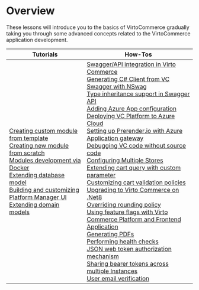 # Overview

These lessons will introduce you to the basics of VirtoCommerce gradually taking you through some advanced concepts related to the VirtoCommerce application development.

| Tutorials                                                                  | How-Tos                       |
|---                                                                         |---                            |
| [Creating custom module from template](Tutorials/creating-custom-module.md) <br> [Creating new module from scratch](Tutorials/create-new-module-from-scratch.md) <br> [Modules development via Docker](How-tos/docker-modules-development.md) <br> [Extending database model](Tutorials/extending-database-model.md) <br> [Building and customizing Platform Manager UI](Tutorials/build-platform-manager-ui.md) <br> [Extending domain models](Tutorials/extending-domain-models.md) | [Swagger/API integration in Virto Commerce](How-tos/swagger-api.md) <br> [Generating C# Client from VC Swagger with NSwag](How-tos/generating-c-sharp-client.md) <br> [Type inheritance support in Swagger API](How-tos/type-inheritance-support-in-swagger.md) <br> [Adding Azure App configuration](How-tos/azure-app-configuration.md) <br> [Deploying VC Platform to Azure Cloud](How-tos/deploy-platform-on-azure.md) <br> [Setting up Prerender.io with Azure Application gateway](How-tos/setting-up-prerender-io-with-azure-app-gateway.md) <br> [Debugging VC code without source code](How-tos/debugging.md) <br> [Configuring Multiple Stores](How-tos/configuring-multiple-stores.md) <br> [Extending cart query with custom parameter](How-tos/extending-cart-query-with-custom-parameter.md) <br> [Customizing cart validation policies](How-tos/customizing-cart-validation-policies.md) <br> [Upgrading to Virto Commerce on .Net8](How-tos/upgrading-to-net8.md) <br> [Overriding rounding policy](How-tos/overriding-rounding-policy.md) <br> [Using feature flags with Virto Commerce Platform and Frontend Application](How-tos/feature-flags.md) <br> [Generating PDFs](How-tos/generating-pdfs.md) <br> [Performing health checks](How-tos/health-checks.md) <br> [JSON web token authorization mechanism](How-tos/authorization-using-jwt.md) <br> [Sharing bearer tokens across multiple Instances](How-tos/sharing-bearer-tokens.md) <br> [User email verification](How-tos/user-email-verification.md) <br> | 